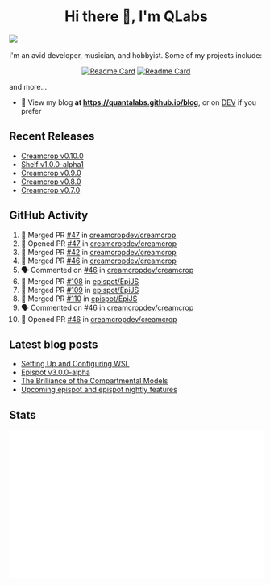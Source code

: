 <h1 align="center">Hi there 👋, I'm QLabs </h1>
<img src="https://i.ibb.co/mbr1j6p/Qlabs.png" width="1000px">

I'm an avid developer, musician, and hobbyist. Some of my projects include:
<p align='center'><a href="https://github.com/Quantalabs/EpiJS"><img src="https://github-readme-stats.vercel.app/api/pin/?username=epispot&amp;repo=EpiJS" alt="Readme Card"></a>
<a href="https://github.com/Quantalabs/NCOVDashboard"><img src="https://github-readme-stats.vercel.app/api/pin/?username=Quantalabs&amp;repo=NCOVDashboard" alt="Readme Card"></a></p>


and more...

- 📜 View my blog **at https://quantalabs.github.io/blog**, or on [DEV](https://dev.to/Quantalabs) if you prefer

## Recent Releases
- [Creamcrop v0.10.0](https://github.com/creamcropdev/creamcrop/releases/tag/v0.10.0)
- [Shelf v1.0.0-alpha1](https://github.com/ShelfDev/shelf/releases/tag/v1.0.0-alpha1)
- [Creamcrop v0.9.0](https://github.com/creamcropdev/creamcrop/releases/tag/v0.9.0)
- [Creamcrop v0.8.0](https://github.com/creamcropdev/creamcrop/releases/tag/v0.8.0)
- [Creamcrop v0.7.0](https://github.com/creamcropdev/creamcrop/releases/tag/v0.7.0)

## GitHub Activity
<!--START_SECTION:activity-->
1. 🎉 Merged PR [#47](https://github.com/creamcropdev/creamcrop/pull/47) in [creamcropdev/creamcrop](https://github.com/creamcropdev/creamcrop)
2. 💪 Opened PR [#47](https://github.com/creamcropdev/creamcrop/pull/47) in [creamcropdev/creamcrop](https://github.com/creamcropdev/creamcrop)
3. 🎉 Merged PR [#42](https://github.com/creamcropdev/creamcrop/pull/42) in [creamcropdev/creamcrop](https://github.com/creamcropdev/creamcrop)
4. 🎉 Merged PR [#46](https://github.com/creamcropdev/creamcrop/pull/46) in [creamcropdev/creamcrop](https://github.com/creamcropdev/creamcrop)
5. 🗣 Commented on [#46](https://github.com/creamcropdev/creamcrop/issues/46) in [creamcropdev/creamcrop](https://github.com/creamcropdev/creamcrop)
6. 🎉 Merged PR [#108](https://github.com/epispot/EpiJS/pull/108) in [epispot/EpiJS](https://github.com/epispot/EpiJS)
7. 🎉 Merged PR [#109](https://github.com/epispot/EpiJS/pull/109) in [epispot/EpiJS](https://github.com/epispot/EpiJS)
8. 🎉 Merged PR [#110](https://github.com/epispot/EpiJS/pull/110) in [epispot/EpiJS](https://github.com/epispot/EpiJS)
9. 🗣 Commented on [#46](https://github.com/creamcropdev/creamcrop/issues/46) in [creamcropdev/creamcrop](https://github.com/creamcropdev/creamcrop)
10. 💪 Opened PR [#46](https://github.com/creamcropdev/creamcrop/pull/46) in [creamcropdev/creamcrop](https://github.com/creamcropdev/creamcrop)
<!--END_SECTION:activity-->

## Latest blog posts
<!-- BLOG-POST-LIST:START -->
- [Setting Up and Configuring WSL](https://dev.to/quantalabs/setting-up-and-configuring-wsl-392c)
- [Epispot v3.0.0-alpha](https://dev.to/epispot/epispot-v3-0-0-alpha-5heh)
- [The Brilliance of the Compartmental Models](https://dev.to/quantalabs/the-brilliance-of-the-compartmental-models-1j99)
- [Upcoming epispot and epispot nightly features](https://dev.to/epispot/upcoming-epispot-and-epispot-nightly-features-52ep)
<!-- BLOG-POST-LIST:END -->


## Stats
<p align="center"><img src="https://github.com/Quantalabs/github-stats/raw/master/generated/languages.svg" alt="Language Stats"><br>


